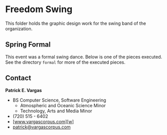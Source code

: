 Freedom Swing
=============

This folder holds the graphic design work for the swing band of the organization. 

Spring Formal
-------------

This event was a formal swing dance. Below is one of the pieces executed. See the directory `formal` for more of the executed pieces.

Contact
-------

**Patrick E. Vargas**

*  BS Computer Science, Software Engineering  
   *  Atmospheric and Oceanic Science Minor  
   *  Technology, Arts and Media Minor  
*  (720) 515 - 6402  
*  [www.vargascorpus.com][w]  
*  [patrick@vargascorpus.com][e]  

  [w]: http://www.vargascorpus.com/
  [e]: mailto:patrick@vargascorpus.com
